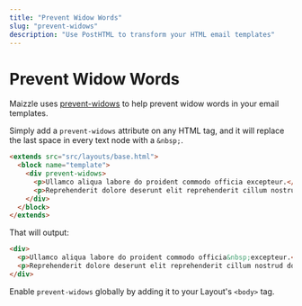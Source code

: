 ```yaml
---
title: "Prevent Widow Words"
slug: "prevent-widows"
description: "Use PostHTML to transform your HTML email templates"
---
```


# Prevent Widow Words

Maizzle uses [prevent-widows](https://github.com/bashaus/prevent-widows) to help prevent widow words in your email templates. 

Simply add a `prevent-widows` attribute on any HTML tag, and it will replace the last space in every text node with a `&nbsp;`.

```html
<extends src="src/layouts/base.html">
  <block name="template">
    <div prevent-widows>
      <p>Ullamco aliqua labore do proident commodo officia excepteur.</p>
      <p>Reprehenderit dolore deserunt elit reprehenderit cillum nostrud do laborum et.</p>
    </div>
  </block>
</extends>
```

That will output:

```html
<div>
  <p>Ullamco aliqua labore do proident commodo officia&nbsp;excepteur.</p>
  <p>Reprehenderit dolore deserunt elit reprehenderit cillum nostrud do laborum&nbsp;et.</p>
</div>
```

<div class="bg-cool-gray-50 border-l-4 border-gradient-b-ocean-light p-4 mb-4 text-md" role="alert">
  <div class="text-cool-gray-500">Enable <code>prevent-widows</code> globally by adding it to your Layout's <code>&lt;body&gt;</code> tag.</div>
</div>
